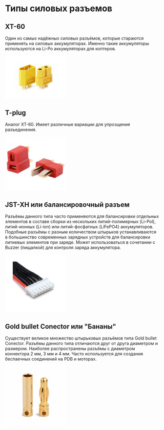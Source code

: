 # Типы силовых разъемов

## XT-60

Один из самых надёжных силовых разъёмов, которые стараются применять на силовых аккумуляторах. Именно такие аккумуляторы используются на Li-Po аккумуляторах для коптеров.

<img src="../assets/xt60.jpg" alt="XT-60" width=200>

## T-plug

Аналог XT-60. Имеет различные вариации для упрозщения разъединения.

<img src="../assets/t-plug.jpg" alt="T-plug" width=200>

## JST-XH или балансировочный разъем

Разъёмы данного типа часто применяются для балансировки отдельных элементов в составе сборки из нескольких литий-полимерных (Li-Pol), литий-ионных (Li-ion) или литий-фосфатных (LiFePO4) аккумуляторов.
Подобные разъёмы с разным количеством штырьков устанавливаются в большинство современных зарядных устройств для балансировки литиевых элементов при заряде.
Может использоваться в сочетании с Buzzer (пищалкой) для контроля заряда аккумулятора.

<img src="../assets/balance.jpg" alt="JST-XH" width=200>

## Gold bullet Conector или "Бананы"

Существует великое множество штырьковых разъёмов типа Gold bullet Conector. Разъёмы данного типа отличаются друг от друга диаметром и размером. Наиболее распространены разъёмы с диаметром коннектора 2 мм, 3 мм и 4 мм.
Часто используется для создания беспаечных соединений на PDB и моторах.

<img src="../assets/Banana.jpg" alt="Banana" width=200>
